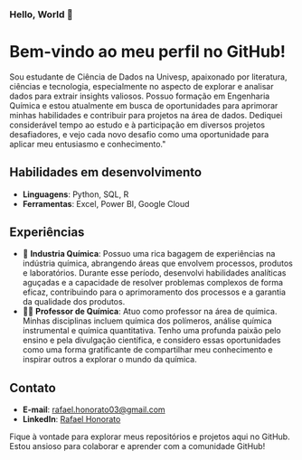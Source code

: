 ### Hello, World 👋

<!--
**rafaelhonorato03/rafaelhonorato03** is a ✨ _special_ ✨ repository because its `README.md` (this file) appears on your GitHub profile.

Here are some ideas to get you started:

- 🔭 I’m currently working on ...
- 🌱 I’m currently learning ...
- 👯 I’m looking to collaborate on ...
- 🤔 I’m looking for help with ...
- 💬 Ask me about ...
- 📫 How to reach me: ...
- 😄 Pronouns: ...
- ⚡ Fun fact: ...
-->

# Bem-vindo ao meu perfil no GitHub!

Sou estudante de Ciência de Dados na Univesp, apaixonado por literatura, ciências e tecnologia, especialmente no aspecto de explorar e analisar dados para extrair insights valiosos. Possuo formação em Engenharia Química e estou atualmente em busca de oportunidades para aprimorar minhas habilidades e contribuir para projetos na área de dados. Dediquei considerável tempo ao estudo e à participação em diversos projetos desafiadores, e vejo cada novo desafio como uma oportunidade para aplicar meu entusiasmo e conhecimento."

## Habilidades em desenvolvimento

- **Linguagens**: Python, SQL, R
- **Ferramentas**: Excel, Power BI, Google Cloud

## Experiências

- 🧪 **Industria Química**: Possuo uma rica bagagem de experiências na indústria química, abrangendo áreas que envolvem processos, produtos e laboratórios. Durante esse período, desenvolvi habilidades analíticas aguçadas e a capacidade de resolver problemas complexos de forma eficaz, contribuindo para o aprimoramento dos processos e a garantia da qualidade dos produtos.
- 👨‍🔬 **Professor de Química**: Atuo como professor na área de química. Minhas disciplinas incluem química dos polímeros, análise química instrumental e química quantitativa. Tenho uma profunda paixão pelo ensino e pela divulgação científica, e considero essas oportunidades como uma forma gratificante de compartilhar meu conhecimento e inspirar outros a explorar o mundo da química.

## Contato

- **E-mail**: [rafael.honorato03@gmail.com](mailto:rafael.honorato03@gmail.com)
- **LinkedIn**: [Rafael Honorato](https://www.linkedin.com/in/rafael-honorato-06393573/)

Fique à vontade para explorar meus repositórios e projetos aqui no GitHub. Estou ansioso para colaborar e aprender com a comunidade GitHub!
